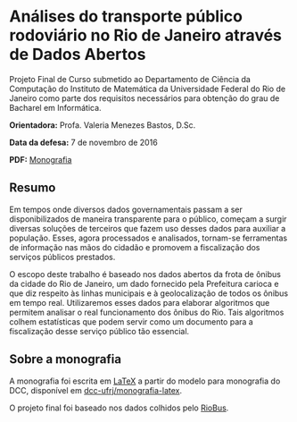 # Análises do transporte público rodoviário no Rio de Janeiro através de Dados Abertos
Projeto Final de Curso submetido ao Departamento de Ciência da Computação do Instituto de Matemática da Universidade Federal do Rio de Janeiro como parte dos requisitos necessários para obtenção do grau de Bacharel em Informática.

**Orientadora:** Profa. Valeria Menezes Bastos, D.Sc.

**Data da defesa:** 7 de novembro de 2016

**PDF:** [Monografia](https://github.com/macecchi/monografia-dcc/blob/master/monografia.pdf)


## Resumo
Em tempos onde diversos dados governamentais passam a ser disponibilizados de maneira transparente para o público, começam a surgir diversas soluções de terceiros que fazem uso desses dados para auxiliar a população. Esses, agora processados e analisados, tornam-se ferramentas de informação nas mãos do cidadão e promovem a fiscalização dos serviços públicos prestados.
O escopo deste trabalho é baseado nos dados abertos da frota de ônibus da cidade do Rio de Janeiro, um dado fornecido pela Prefeitura carioca e que diz respeito às linhas municipais e à geolocalização de todos os ônibus em tempo real. Utilizaremos esses dados para elaborar algoritmos que permitem analisar o real funcionamento dos ônibus do Rio. Tais algoritmos colhem estatísticas que podem servir como um documento para a fiscalização desse serviço público tão essencial.


## Sobre a monografia

A monografia foi escrita em [LaTeX](https://www.latex-project.org) a partir do modelo para monografia do DCC, disponível em [dcc-ufrj/monografia-latex](https://github.com/dcc-ufrj/monografia-latex).

O projeto final foi baseado nos dados colhidos pelo [RioBus](https://github.com/riobus/).